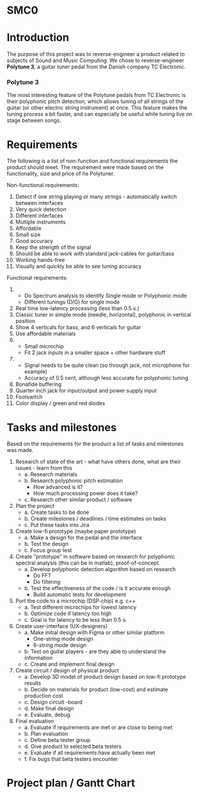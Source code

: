 # SMC0

# Introduction
The purpose of this project was to reverse-engineer a product related to subjects of Sound and Music Computing. We chose to reverse-engineer **Polytune 3**, a guitar tuner pedal from the Danish company TC Electronic.
### Polytune 3
The most interesting feature of the Polytune pedals from TC Electronic is their polyphonic pitch detection, which allows tuning of all strings of the guitar (or other electric string instrument) at once. This feature makes the tuning process a bit faster, and can especially be useful while tuning live on stage between songs.
# Requirements

The following is a list of non-function and functional requirements the product should meet. The requirement were made based on the functionality, size and price of he Polytuner.  

Non-functional requirements:

1. Detect if one string playing or many strings - automatically switch between interfaces
2. Very quick detection
3. Different interfaces
4. Multiple instruments
5. Affordable
6. Small size
7. Good accuracy
8. Keep the strength of the signal 
9. Should be able to work with standard jack-cables for guitar/bass
10. Working hands-free
11. Visually and quickly be able to see tuning accuracy



Functional requirements:

1. 
    - Do Spectrum analysis to identify Single mode or Polyphonic mode
    - Different tunings (D/G)  for single mode
2. Real time low-latency processing (less than 0.5 s.)
3. Classic tuner in simple mode (needle, horizontal), polyphonic in vertical position 
4. Show 4 verticals for bass, and 6 verticals for guitar
5. Use affordable materials
6. 
    - Small microchip 
    - Fit 2 jack inputs in a smaller space + other hardware stuff
7. 
    - Signal needs to be quite clean (so through jack, not microphone for example)
    - Accuracy of 0.5 cent, although less accurate for polyphonic tuning
8. Bonafide buffering
9. Quarter inch jack for input/output and power supply input
10. Footswitch
11. Color display / green and red diodes

# Tasks and milestones

Based on the requirements for the product a list of tasks and milestones was made. 

1. Research of state of the art - what have others done, what are their issues - learn from this
    - a. Research materials 
    - b. Research polyphonic pitch estimation
        - How advanced is it? 
        - How much processing power does it take?
    - c. Research other similar product / software 
2. Plan the project 
    - a. Create tasks to be done
    - b. Create milestones / deadlines / time estimates on tasks 
    - c. Put these tasks into Jira 
3. Create low-fi prototype (maybe paper prototype)
    - a. Make a design for the pedal and the interface
    - b. Test the design 
    - c. Focus group test
4. Create “prototype” in software based on research for polyphonic spectral analysis (this can be in matlab), proof-of-concept. 
    - a. Develop polyphonic detection algorithm based on research
        - Do FFT
        - Do filtering
    - b. Test the effectiveness of the code / is it accurate enough
        - Build automatic tests for development
5. Port the code to a microchip (DSP-chip) e.g. c++ 
    - a. Test different microchips for lowest latency 
    - b. Optimize code if latency too high 
    - c. Goal is for latency to be less than 0.5 s.
6. Create user-interface (UX-designers) 
    - a. Make initial design with Figma or other similar platform
        - One-string mode design
        - 6-string mode design
    - b. Test on guitar players - are they able to understand the information
    - c. Create and implement final design
7. Create circuit / design of physical product
    - a. Develop 3D model of product design based on low-fi prototype results
    - b. Decide on materials for product (low-cost) and estimate production cost 
    - c. Design circuit -board
    - d. Make final design
    - e. Evaluate, debug 
8. Final evaluation 
    - a. Evaluate if requirements are met or are close to being met
    - b. Plan evaluation
    - c. Define beta tester group
    - d. Give product to selected beta testers
    - e. Evaluate if all requirements have actually been met
    - f. Fix bugs that beta testers encounter






# Project plan / Gantt Chart
